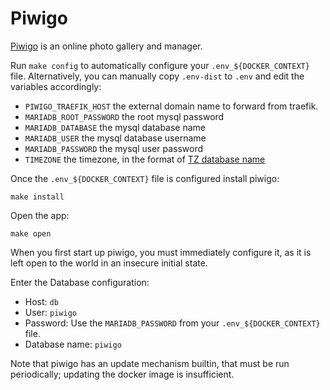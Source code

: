 # Piwigo

[Piwigo](https://piwigo.org/) is an online photo gallery and manager.

Run `make config` to automatically configure your
`.env_${DOCKER_CONTEXT}` file. Alternatively, you can manually copy
`.env-dist` to `.env` and edit the variables accordingly:

 * `PIWIGO_TRAEFIK_HOST` the external domain name to forward from traefik.
 * `MARIADB_ROOT_PASSWORD` the root mysql password
 * `MARIADB_DATABASE` the mysql database name
 * `MARIADB_USER` the mysql database username
 * `MARIADB_PASSWORD` the mysql user password
 * `TIMEZONE` the timezone, in the format of [TZ database name](https://en.wikipedia.org/wiki/List_of_tz_database_time_zones)

Once the `.env_${DOCKER_CONTEXT}` file is configured install piwigo:

```
make install
```

Open the app:

```
make open
```

When you first start up piwigo, you must immediately configure it, as
it is left open to the world in an insecure initial state. 

Enter the Database configuration:

 * Host: `db`
 * User: `piwigo`
 * Password: Use the `MARIADB_PASSWORD` from your `.env_${DOCKER_CONTEXT}` file.
 * Database name: `piwigo`

Note that piwigo has an update mechanism builtin, that must be run
periodically; updating the docker image is insufficient.
